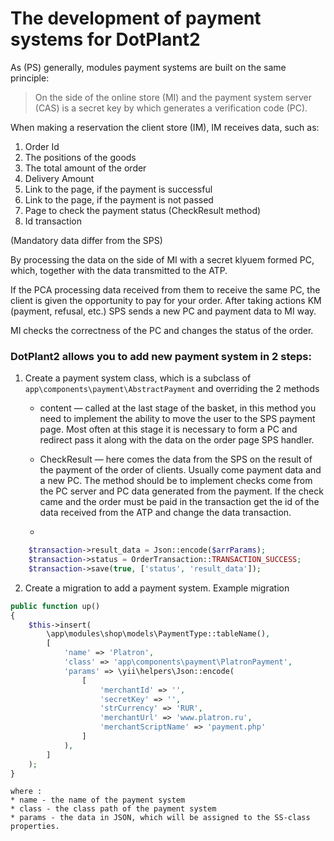 # The development of payment systems for DotPlant2

As (PS) generally, modules payment systems are built on the same principle:

> On the side of the online store (MI) and the payment system server (CAS) is a secret key by which generates a verification code (PC).

When making a reservation the client store (IM), IM receives data, such as:

1. Order Id
2. The positions of the goods
3. The total amount of the order
4. Delivery Amount
5. Link to the page, if the payment is successful
6. Link to the page, if the payment is not passed
7. Page to check the payment status (CheckResult method)
8. Id transaction

(Mandatory data differ from the SPS)

By processing the data on the side of MI with a secret klyuem formed PC, which, together with the data transmitted to the ATP.

If the PCA processing data received from them to receive the same PC, the client is given the opportunity to pay for your order.
After taking actions KM (payment, refusal, etc.) SPS sends a new PC and payment data to MI way.

MI checks the correctness of the PC and changes the status of the order.

### DotPlant2 allows you to add new payment system in 2 steps:

1. Create a payment system class, which is a subclass of `app\components\payment\AbstractPayment` and overriding the 2 methods

    * content — called at the last stage of the basket, in this method you need to implement the ability to move the user to the SPS payment page. Most often at this stage it is necessary to form a PC and redirect pass it along with the data on the order page SPS handler.

    * CheckResult — here comes the data from the SPS on the result of the payment of the order of clients. Usually come payment data and a new PC. The method should be to implement checks come from the PC server and PC data generated from the payment. If the check came and the order must be paid in the transaction get the id of the data received from the ATP and change the data transaction.
    * 
```php
    $transaction->result_data = Json::encode($arrParams);
    $transaction->status = OrderTransaction::TRANSACTION_SUCCESS;
    $transaction->save(true, ['status', 'result_data']);
```

2. Create a migration to add a payment system.
    Example migration
```php
public function up()
{
    $this->insert(
        \app\modules\shop\models\PaymentType::tableName(),
        [
            'name' => 'Platron',
            'class' => 'app\components\payment\PlatronPayment',
            'params' => \yii\helpers\Json::encode(
                [
                    'merchantId' => '',
                    'secretKey' => '',
                    'strCurrency' => 'RUR',
                    'merchantUrl' => 'www.platron.ru',
                    'merchantScriptName' => 'payment.php'
                ]
            ),
        ]
    );
}
```
    
    where :
    * name - the name of the payment system
    * class - the class path of the payment system
    * params - the data in JSON, which will be assigned to the SS-class properties.
